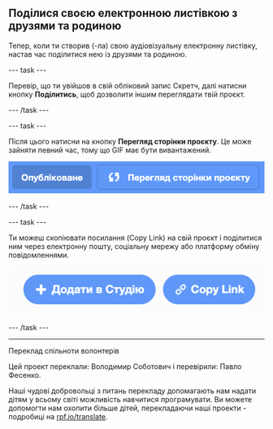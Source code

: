 ## Поділися своєю електронною листівкою з друзями та родиною

Тепер, коли ти створив (-ла) свою аудіовізуальну електронну листівку, настав час поділитися нею із друзями та родиною.

--- task ---

Перевір, що ти увійшов в свій обліковий запис Скретч, далі натисни кнопку **Поділитись**, щоб дозволити іншим переглядати твій проєкт.

--- /task ---

--- task ---

Після цього натисни на кнопку **Перегляд сторінки проєкту**. Це може зайняти певний час, тому що GIF має бути вивантажений.

![зображення, що показує кнопку сторінки проєкту](images/projects-page.png)

--- /task ---

--- task ---

Ти можеш скопіювати посилання (Copy Link) на свій проєкт і поділитися ним через електронну пошту, соціальну мережу або платформу обміну повідомленнями.

![зображення, що показує кнопку копіювання посилання (copy link)](images/copy-link.png)

--- /task ---


***
Переклад спільноти волонтерів

Цей проект переклали: Володимир Соботович і перевірили: Павло Фесенко.

Наші чудові добровольці з питань перекладу допомагають нам надати дітям у всьому світі можливість навчитися програмувати. Ви можете допомогти нам охопити більше дітей, перекладаючи наші проекти - подробиці на [rpf.io/translate](https://rpf.io/translate).



